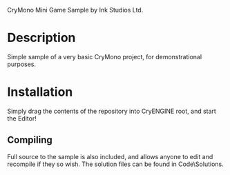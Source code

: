 CryMono Mini Game Sample
	by Ink Studios Ltd.

# Description
Simple sample of a very basic CryMono project, for demonstrational purposes.

# Installation
Simply drag the contents of the repository into CryENGINE root, and start the Editor!

## Compiling
Full source to the sample is also included, and allows anyone to edit and recompile if they so wish. The solution files can be found in Code\Solutions.